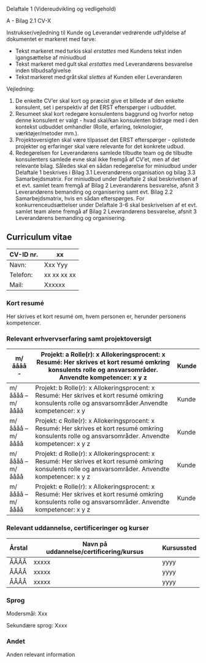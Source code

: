 Delaftale 1 (Videreudvikling og vedligehold)

A - Bilag 2.1 CV-X

Instrukser/vejledning til Kunde og Leverandør vedrørende udfyldelse af dokumentet er markeret med farve:

- Tekst markeret med turkis skal *erstattes* med Kundens tekst inden igangsættelse af miniudbud
- Tekst markeret med gult skal *erstattes* med Leverandørens besvarelse inden tilbudsafgivelse
- Tekst markeret med gråt skal *slettes* af Kunden eller Leverandøren

Vejledning:

1. De enkelte CV’er skal kort og præcist give et billede af den enkelte konsulent, set i perspektiv af det ERST efterspørger i udbuddet.
2. Resumeet skal kort redegøre konsulentens baggrund og hvorfor netop denne konsulent er valgt - hvad skal/kan konsulenten bidrage med i den kontekst udbuddet omhandler (Rolle, erfaring, teknologier, værktøjer/metoder mm.).
3. Projektoversigten skal være tilpasset det ERST efterspørger - oplistede projekter og erfaringer skal være relevante for det konkrete udbud.
4. Redegørelsen for Leverandørens samlede tilbudte team og de tilbudte konsulenters samlede evne skal ikke fremgå af CV’et, men af det relevante bilag. Således skal en sådan redegørelse for miniudbud under Delaftale 1 beskrives i Bilag 3.1 Leverandørens organisation og bilag 3.3 Samarbejdsmatrix. For miniudbud under Delaftale 2 skal beskrivelsen af et evt. samlet team fremgå af Bilag 2 Leverandørens besvarelse, afsnit 3 Leverandørens bemanding og organisering samt evt. Bilag 2.2 Samarbejdsmatrix, hvis en sådan efterspørges. For konkurrenceudsættelser under Delaftale 3-6 skal beskrivelsen af et evt. samlet team alene fremgå af Bilag 2 Leverandørens besvarelse, afsnit 3 Leverandørens bemanding og organisering.

## Curriculum vitae

| CV-ID nr.   | xx          |
|-------------|-------------|
| Navn:       | Xxx Yyy     |
| Telefon:    | xx xx xx xx |
| Mail:       | Xxxxxx      |

### Kort resumé

Her skrives et kort resumé om, hvem personen er, herunder personens kompetencer.

### Relevant erhvervserfaring samt projektoversigt

| m/åååå -        | Projekt: a Rolle(r): x Allokeringsprocent: x Resumé: Her skrives et kort resumé omkring konsulents rolle og ansvarsområder. Anvendte kompetencer: x y z   | Kunde   |
|-----------------|-----------------------------------------------------------------------------------------------------------------------------------------------------------|---------|
| m/åååå – m/åååå | Projekt: b Rolle(r): x Allokeringsprocent: x Resumé: Her skrives et kort resumé omkring konsulents rolle og ansvarsområder.Anvendte kompetencer: x y      | Kunde   |
| m/åååå – m/åååå | Projekt: c  Rolle(r): x Allokeringsprocent: x Resumé: Her skrives et kort resumé omkring konsulents rolle og ansvarsområder. Anvendte kompetencer: x y z  | Kunde   |
| m/åååå – m/åååå | Projekt: d Rolle(r): x Allokeringsprocent: x Resumé: Her skrives et kort resumé omkring konsulents rolle og ansvarsområder. Anvendte kompetencer: x y z   | Kunde   |
| m/åååå – m/åååå | Projekt: e Rolle(r): x Allokeringsprocent: x Resumé: Her skrives et kort resumé omkring konsulents rolle og ansvarsområder. Anvendte kompetencer: x y z   | Kunde   |

### Relevant uddannelse, certificeringer og kurser

| Årstal   | Navn på uddannelse/certificering/kursus   | Kursussted   |
|----------|-------------------------------------------|--------------|
| ÅÅÅÅ     | xxxxx                                     | yyyy         |
| ÅÅÅÅ     | xxxxx                                     | yyyy         |
| ÅÅÅÅ     | xxxxx                                     | yyyy         |

### Sprog

Modersmål: Xxx

Sekundære sprog: Xxxx

### Andet

Anden relevant information